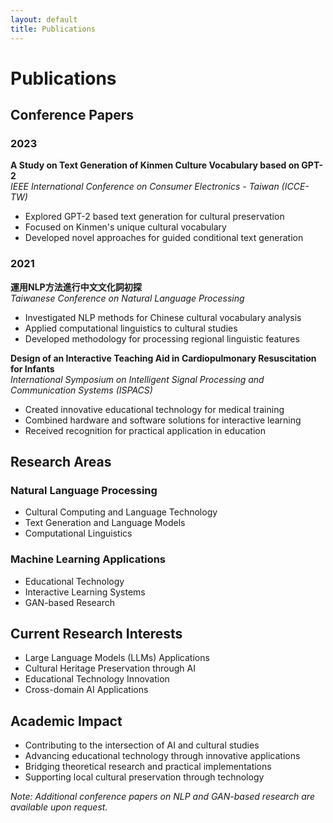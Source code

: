 ```yaml
---
layout: default
title: Publications
---
```


# Publications

## Conference Papers

### 2023
**A Study on Text Generation of Kinmen Culture Vocabulary based on GPT-2**  
_IEEE International Conference on Consumer Electronics - Taiwan (ICCE-TW)_
- Explored GPT-2 based text generation for cultural preservation
- Focused on Kinmen's unique cultural vocabulary
- Developed novel approaches for guided conditional text generation

### 2021
**運用NLP方法進行中文文化詞初探**  
_Taiwanese Conference on Natural Language Processing_
- Investigated NLP methods for Chinese cultural vocabulary analysis
- Applied computational linguistics to cultural studies
- Developed methodology for processing regional linguistic features

**Design of an Interactive Teaching Aid in Cardiopulmonary Resuscitation for Infants**  
_International Symposium on Intelligent Signal Processing and Communication Systems (ISPACS)_
- Created innovative educational technology for medical training
- Combined hardware and software solutions for interactive learning
- Received recognition for practical application in education

## Research Areas

### Natural Language Processing
- Cultural Computing and Language Technology
- Text Generation and Language Models
- Computational Linguistics

### Machine Learning Applications
- Educational Technology
- Interactive Learning Systems
- GAN-based Research

## Current Research Interests

- Large Language Models (LLMs) Applications
- Cultural Heritage Preservation through AI
- Educational Technology Innovation
- Cross-domain AI Applications

## Academic Impact

- Contributing to the intersection of AI and cultural studies
- Advancing educational technology through innovative applications
- Bridging theoretical research and practical implementations
- Supporting local cultural preservation through technology

_Note: Additional conference papers on NLP and GAN-based research are available upon request._